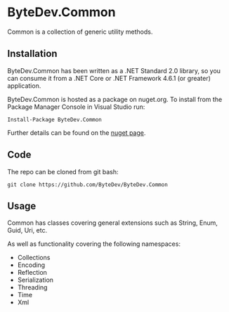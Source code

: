 # ByteDev.Common

Common is a collection of generic utility methods.

## Installation

ByteDev.Common has been written as a .NET Standard 2.0 library, so you can consume it from a .NET Core or .NET Framework 4.6.1 (or greater) application.

ByteDev.Common is hosted as a package on nuget.org.  To install from the Package Manager Console in Visual Studio run:

`Install-Package ByteDev.Common`

Further details can be found on the [nuget page](https://www.nuget.org/packages/ByteDev.Common/).

## Code

The repo can be cloned from git bash:

`git clone https://github.com/ByteDev/ByteDev.Common`

## Usage

Common has classes covering general extensions such as String, Enum, Guid, Uri, etc.  

As well as functionality covering the following namespaces:
- Collections
- Encoding
- Reflection
- Serialization
- Threading
- Time
- Xml